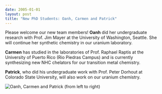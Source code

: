 ```yaml
---
date: 2005-01-01
layout: post
title: "New PhD Students: Oanh, Carmen and Patrick"
---
```


Please welcome our new team members!
**Oanh** did her undergraduate research with Prof. Jim Mayer at the University of Washington, Seattle. 
She will continue her synthetic chemistry in our uranium laboratory. 

**Carmen** has studied in the laboratories of Prof. Raphael Raptis at the University of Puerto Rico (Rio Piedras Campus) and is currently synthesizing new NHC chelators for our transition metal chemistry. 

**Patrick**, who did his undergraduate work with Prof. Peter Dorhout at Colorado State University, will also work on our uranium chemistry. 

![Oanh, Carmen and Patrick (from left to right)](img/NewMembers.jpg)